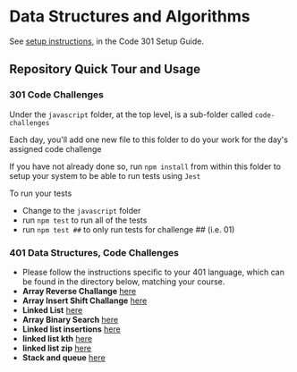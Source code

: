 # Data Structures and Algorithms

See [setup instructions](https://codefellows.github.io/setup-guide/code-301/3-code-challenges), in the Code 301 Setup Guide.

## Repository Quick Tour and Usage

### 301 Code Challenges

Under the `javascript` folder, at the top level, is a sub-folder called `code-challenges`

Each day, you'll add one new file to this folder to do your work for the day's assigned code challenge

If you have not already done so, run `npm install` from within this folder to setup your system to be able to run tests using `Jest`

To run your tests

- Change to the `javascript` folder
- run `npm test` to run all of the tests
- run `npm test ##` to only run tests for challenge ## (i.e. 01)

### 401 Data Structures, Code Challenges

- Please follow the instructions specific to your 401 language, which can be found in the directory below, matching your course.
- **Array Reverse Challange** [here](./javascript/code-challenges/array-reverse/README.md)
- **Array Insert Shift Challange** [here](./javascript/code-challenges/array-insert-shift/README.md)
- **Linked List** [here](./javascript/linked-list1/linkedlist.md)
- **Array Binary Search** [here](./javascript/code-challenges/array-binary-search/README.md)
- **Linked list insertions** [here](./javascript/linked-list-insertions/README.md)
- **linked list kth** [here](./javascript/linked-list-kth/README.md)
- **linked list zip** [here](./javascript/linked-list-zip/README.md)
- **Stack and queue** [here](./javascript/stack-and-queue/README.md)
